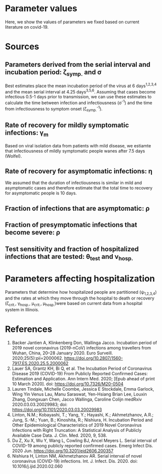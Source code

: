# Parameter values

Here, we show the values of parameters we fixed based on current literature on covid-19.


# Sources

## Parameters derived from the serial interval and incubation period: &zeta;<sub>symp.</sub> and &sigma;

Best estimates place the mean incubation period of the virus at 6 days<sup>1,2,3,4</sup> and the mean serial interval at 4.25 days<sup>3,5,6</sup>. Assuming that cases become infectious 0.5-1 days prior to transmission, we can use these estimates to calculate the time between infection and infectiousness (&sigma;<sup>-1</sup>) and the time from infectiousness to symptom onset (&zeta;<sub>symp.</sub><sup>-1</sup>).

## Rate of recovery for mildly symptomatic infections: &gamma;<sub>m</sub>

Based on viral isolation data from patients with mild disease, we estiamte that infectiousness of mildly symptomatic people wanes after 7.5 days (Wolfel).

## Rate of recovery for asymptomatic infections: &eta;

We assumed that the duration of infectiousness is similar in mild and asymptomatic cases and therefore estimate that the total time to recovery for asymptomatic people is 10 days.

## Fraction of infections that are asymptomatic: &rho;

## Fraction of presymptomatic infections that become severe: &rho;

## Test sensitivity and fraction of hospitalized infections that are tested: &theta;<sub>test</sub> and &nu;<sub>hosp.</sub>


# Parameters affecting hospitalization

Parameters that determine how hospitalized people are partitioned (&psi;<sub>1,2,3,4</sub>) and the rates at which they move through the hospital to death or recovery (&zeta;<sub>crit.</sub>, &gamma;<sub>hosp.</sub>, &mu;<sub>crit.</sub>, &mu;<sub>hosp.</sub>)were based on current data from a hospital system in Illinois. 

# References

1.  Backer Jantien A, Klinkenberg Don, Wallinga Jacco. Incubation period of 2019 novel coronavirus (2019-nCoV) infections among travellers from Wuhan, China, 20–28 January 2020. Euro Surveill. 2020;25(5):pii=2000062. https://doi.org/10.2807/1560-7917.ES.2020.25.5.2000062
2. Lauer SA, Grantz KH, Bi Q, et al. The Incubation Period of Coronavirus Disease 2019 (COVID-19) From Publicly Reported Confirmed Cases: Estimation and Application. Ann Intern Med. 2020; [Epub ahead of print 10 March 2020]. doi: https://doi.org/10.7326/M20-0504
3. Lauren Tindale, Michelle Coombe, Jessica E Stockdale, Emma Garlock, Wing Yin Venus Lau, Manu Saraswat, Yen-Hsiang Brian Lee, Louxin Zhang, Dongxuan Chen, Jacco Wallinga, Caroline Colijn
medRxiv 2020.03.03.20029983; doi: https://doi.org/10.1101/2020.03.03.20029983 
4. Linton, N.M.; Kobayashi, T.; Yang, Y.; Hayashi, K.; Akhmetzhanov, A.R.; Jung, S.-M.; Yuan, B.; Kinoshita, R.; Nishiura, H. Incubation Period and Other Epidemiological Characteristics of 2019 Novel Coronavirus Infections with Right Truncation: A Statistical Analysis of Publicly Available Case Data. J. Clin. Med. 2020, 9, 538. 
5. Du Z, Xu X, Wu Y, Wang L, Cowling BJ, Ancel Meyers L. Serial interval of COVID-19 among publicly reported confirmed cases. Emerg Infect Dis. 2020 Jun. https://doi.org/10.3201/eid2606.200357
6. Nishiura H, Linton NM, Akhmetzhanov AR. Serial interval of novel coronavirus (COVID-19) infections. Int. J. Infect. Dis. 2020. doi: 10.1016/j.ijid.2020.02.060

